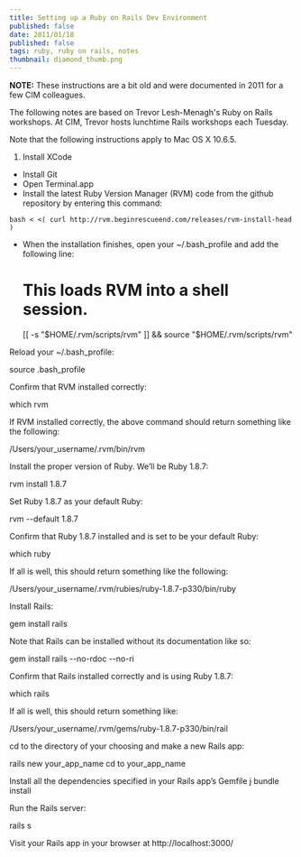 ```yaml
---
title: Setting up a Ruby on Rails Dev Environment
published: false
date: 2011/01/18
published: false
tags: ruby, ruby on rails, notes
thumbnail: diamond_thumb.png
---
```


<b>NOTE:</b> These instructions are a bit old and were documented in 2011 for a few CIM colleagues.

The following notes are based on Trevor Lesh-Menagh's Ruby on Rails workshops. At CIM, Trevor hosts lunchtime Rails workshops each Tuesday.

Note that the following instructions apply to Mac OS X 10.6.5.

1. Install XCode
+ Install Git
+ Open Terminal.app
+ Install the latest Ruby Version Manager (RVM) code from the github repository by entering this command:
```
bash < <( curl http://rvm.beginrescueend.com/releases/rvm-install-head ) 
```
+ When the installation finishes, open your ~/.bash_profile and add the following line:
   # This loads RVM into a shell session.
  [[ -s "$HOME/.rvm/scripts/rvm" ]] && source "$HOME/.rvm/scripts/rvm" 

Reload your ~/.bash_profile:

   source .bash_profile

Confirm that RVM installed correctly:

   which rvm

If RVM installed correctly, the above command should return something like the following:

   /Users/your_username/.rvm/bin/rvm

Install the proper version of Ruby. We’ll be Ruby 1.8.7:

   rvm install 1.8.7

Set Ruby 1.8.7 as your default Ruby:

   rvm --default 1.8.7

Confirm that Ruby 1.8.7 installed and is set to be your default Ruby:

   which ruby

If all is well, this should return something like the following:

   /Users/your_username/.rvm/rubies/ruby-1.8.7-p330/bin/ruby 

Install Rails:

   gem install rails

Note that Rails can be installed without its documentation like so:

   gem install rails --no-rdoc --no-ri

Confirm that Rails installed correctly and is using Ruby 1.8.7:

   which rails

If all is well, this should return something like:

   /Users/your_username/.rvm/gems/ruby-1.8.7-p330/bin/rail

cd to the directory of your choosing and make a new Rails app:

   rails new your_app_name
   cd to your_app_name

Install all the dependencies specified in your Rails app’s Gemfile
j
   bundle install

Run the Rails server:

   rails s

Visit your Rails app in your browser at http://localhost:3000/
